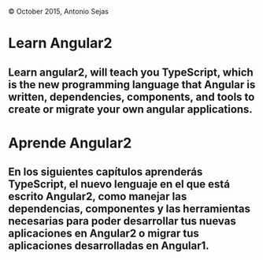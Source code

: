 © October 2015, Antonio Sejas

# Learn Angular2
## Learn angular2, will teach you TypeScript, which is the new programming language that Angular is written, dependencies, components, and tools to create or  migrate your own angular applications.

# Aprende Angular2
## En los siguientes capítulos aprenderás TypeScript, el nuevo lenguaje en el que está escrito Angular2, como manejar las dependencias, componentes y las herramientas necesarias para poder desarrollar tus nuevas aplicaciones en Angular2 o migrar tus aplicaciones desarrolladas en Angular1.
